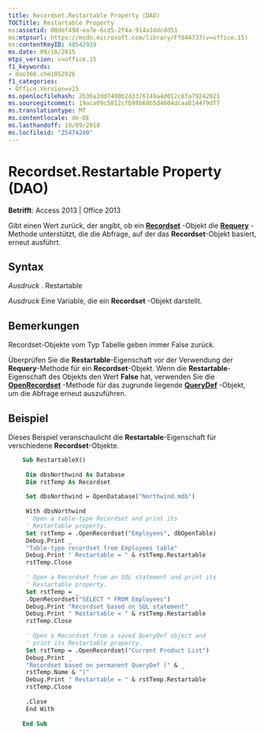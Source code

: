 ```yaml
---
title: Recordset.Restartable Property (DAO)
TOCTitle: Restartable Property
ms:assetid: 00def49d-ea7e-6cd5-2f4a-914a1ddcdd51
ms:mtpsurl: https://msdn.microsoft.com/library/Ff844737(v=office.15)
ms:contentKeyID: 48542919
ms.date: 09/18/2015
mtps_version: v=office.15
f1_keywords:
- dao360.chm1052926
f1_categories:
- Office.Version=v15
ms.openlocfilehash: 2b36a2dd7400b2d3376149a4d012c8fa79242021
ms.sourcegitcommit: 19aca09c5812cfb98b68b5d4604dcaa814479df7
ms.translationtype: MT
ms.contentlocale: de-DE
ms.lasthandoff: 10/09/2018
ms.locfileid: "25474240"
---
```

# <a name="recordsetrestartable-property-dao"></a>Recordset.Restartable Property (DAO)


**Betrifft**: Access 2013 | Office 2013

Gibt einen Wert zurück, der angibt, ob ein **[Recordset](recordset-object-dao.md)** -Objekt die **[Requery](recordset-requery-method-dao.md)** -Methode unterstützt, die die Abfrage, auf der das **Recordset**-Objekt basiert, erneut ausführt.

## <a name="syntax"></a>Syntax

*Ausdruck* . Restartable

*Ausdruck* Eine Variable, die ein **Recordset** -Objekt darstellt.

## <a name="remarks"></a>Bemerkungen

Recordset-Objekte vom Typ Tabelle geben immer False zurück.

Überprüfen Sie die **Restartable**-Eigenschaft vor der Verwendung der **Requery**-Methode für ein **Recordset**-Objekt. Wenn die **Restartable**-Eigenschaft des Objekts den Wert **False** hat, verwenden Sie die **[OpenRecordset](connection-openrecordset-method-dao.md)** -Methode für das zugrunde liegende **[QueryDef](querydef-object-dao.md)** -Objekt, um die Abfrage erneut auszuführen.

## <a name="example"></a>Beispiel

Dieses Beispiel veranschaulicht die **Restartable**-Eigenschaft für verschiedene **Recordset**-Objekte.

```vb
    Sub RestartableX() 
     
     Dim dbsNorthwind As Database 
     Dim rstTemp As Recordset 
     
     Set dbsNorthwind = OpenDatabase("Northwind.mdb") 
     
     With dbsNorthwind 
     ' Open a table-type Recordset and print its 
     ' Restartable property. 
     Set rstTemp = .OpenRecordset("Employees", dbOpenTable) 
     Debug.Print _ 
     "Table-type recordset from Employees table" 
     Debug.Print " Restartable = " & rstTemp.Restartable 
     rstTemp.Close 
     
     ' Open a Recordset from an SQL statement and print its 
     ' Restartable property. 
     Set rstTemp = _ 
     .OpenRecordset("SELECT * FROM Employees") 
     Debug.Print "Recordset based on SQL statement" 
     Debug.Print " Restartable = " & rstTemp.Restartable 
     rstTemp.Close 
     
     ' Open a Recordset from a saved QueryDef object and 
     ' print its Restartable property. 
     Set rstTemp = .OpenRecordset("Current Product List") 
     Debug.Print _ 
     "Recordset based on permanent QueryDef (" & _ 
     rstTemp.Name & ")" 
     Debug.Print " Restartable = " & rstTemp.Restartable 
     rstTemp.Close 
     
     .Close 
     End With 
     
    End Sub
```

